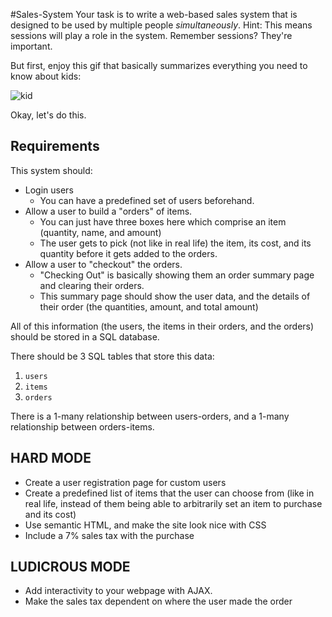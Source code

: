 #Sales-System
Your task is to write a web-based sales system that is designed to be used by multiple people *simultaneously*. Hint: This means sessions will play a role in the system. Remember sessions? They're important.

But first, enjoy this gif that basically summarizes everything you need to know about kids:

![kid](http://i.imgur.com/8xlbAb1.gif)

Okay, let's do this.

## Requirements
This system should:

- Login users
   - You can have a predefined set of users beforehand.
- Allow a user to build a "orders" of items.
   - You can just have three boxes here which comprise an item (quantity, name, and amount)
   - The user gets to pick (not like in real life) the item, its cost, and its quantity before it gets added to the orders.
- Allow a user to "checkout" the orders.
   - "Checking Out" is basically showing them an order summary page and clearing their orders.
   - This summary page should show the user data, and the details of their order (the quantities, amount, and total amount)

All of this information (the users, the items in their orders, and the orders) should be stored in a SQL database.

There should be 3 SQL tables that store this data:
1. `users`
2. `items`
3. `orders`

There is a 1-many relationship between users-orders, and a 1-many relationship between orders-items.

## HARD MODE
- Create a user registration page for custom users
- Create a predefined list of items that the user can choose from (like in real life, instead of them being able to arbitrarily set an item to purchase and its cost)
- Use semantic HTML, and make the site look nice with CSS
- Include a 7% sales tax with the purchase

## LUDICROUS MODE
- Add interactivity to your webpage with AJAX.
- Make the sales tax dependent on where the user made the order

